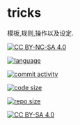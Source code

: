 <!--
 * @Github: https://github.com/Certseeds/tricks
 * @Organization: SUSTech
 * @Author: nanoseeds
 * @Date: 2020-02-04 13:08:54
 * @LastEditors: nanoseeds
 * @LastEditTime: 2020-03-27 16:58:02
 -->
# tricks
模板,规则,操作以及设定.

[![CC BY-NC-SA 4.0](https://img.shields.io/badge/License-CC%20BY--NC--SA%204.0-orange)](https://creativecommons.org/licenses/by-nc-sa/4.0/)  

[![language](https://img.shields.io/github/languages/top/Certseeds/tricks?color=%23330099)]() 

[![commit activity](https://img.shields.io/github/commit-activity/m/Certseeds/tricks?color=%230066FF)](https://github.com/Certseeds/tricks/commits/master) 

[![code size](https://img.shields.io/github/languages/code-size/Certseeds/tricks?color=%230099CC)]() 

[![repo size](https://img.shields.io/github/repo-size/Certseeds/tricks?color=%23CC9900)]()

[![CC BY-SA 4.0][cc_by_nc_sa_4_0_image]][cc_by_nc_sa_4_0]

[cc_by_nc_sa_4_0]: https://creativecommons.org/licenses/by-nc-sa/4.0/

[cc_by_nc_sa_4_0_image]: https://licensebuttons.net/l/by-nc-sa/4.0/88x31.png
